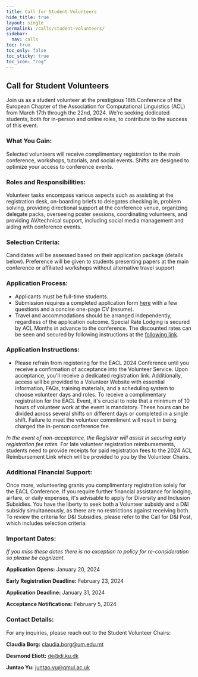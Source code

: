 ```yaml
---
title: Call for Student Volunteers
hide_title: true
layout: single
permalink: /calls/student-volunteers/
sidebar:
  nav: calls
toc: true
toc_only: false
toc_sticky: true
toc_icon: "cog"
---
```


## Call for Student Volunteers

Join us as a student volunteer at the prestigious 18th Conference of the European Chapter of the Association for Computational Linguistics (ACL) from March 17th through the 22nd, 2024. We're seeking dedicated students, both for in-person and online roles, to contribute to the success of this event.

### What You Gain:

Selected volunteers will receive complimentary registration to the main conference, workshops, tutorials, and social events. Shifts are designed to optimize your access to conference events.

### Roles and Responsibilities:

Volunteer tasks encompass various aspects such as assisting at the registration desk, on-boarding briefs to delegates checking in, problem solving, providing directional support at the conference venue, organizing delegate packs, overseeing poster sessions, coordinating volunteers, and providing AV/technical support, including social media management and aiding with conference events.

### Selection Criteria:

Candidates will be assessed based on their application package (details below). Preference will be given to students presenting papers at the main conference or affiliated workshops without alternative travel support



### Application Process:

* Applicants must be full-time students.
* Submission requires a completed application form <a href="https://forms.gle/SUyMyQWPAcQv1tLu7">here</a> with a few questions and a concise one-page CV (resume).
* Travel and accommodations should be arranged independently, regardless of the application outcome. Special Rate Lodging is secured by ACL Months in advance to the conference. The discounted rates can be seen and secured by following instructions at the <a href="https://2024.eacl.org/venue">following link</a>.

### Application Instructions: 

* Please refrain from registering for the EACL 2024 Conference until you receive a confirmation of acceptance into the Volunteer Service. Upon acceptance, you'll receive a dedicated registration link. Additionally, access will be provided to a Volunteer Website with essential information, FAQs, training materials, and a scheduling system to choose volunteer days and roles. To receive a complimentary registration for the EACL Event, it's crucial to note that a minimum of 10 hours of volunteer work at the event is mandatory. These hours can be divided across several shifts on different days or completed in a single shift. Failure to meet the volunteer commitment will result in being charged the in-person conference fee. 

 
*In the event of non-acceptance, the Registrar will assist in securing early registration fee rates.* For late volunteer registration reimbursements, students need to provide receipts for paid registration fees to the 2024 ACL Reimbursement Link which will be provided to you by the Volunteer Chairs.  

 
### Additional Financial Support:  

Once more, volunteering grants you complimentary registration solely for the EACL Conference. If you require further financial assistance for lodging, airfare, or daily expenses, it's advisable to apply for Diversity and Inclusion Subsidies. You have the liberty to seek both a Volunteer subsidy and a D&I subsidy simultaneously, as there are no restrictions against receiving both. To review the criteria for D&I Subsidies, please refer to the Call for D&I Post, which includes selection criteria.  


### Important Dates:

*If you miss these dates there is no exception to policy for re-consideration so please be cognizant.*

**Application Opens:** January 20, 2024 

**Early Registration Deadline:** February 23, 2024 

**Application Deadline:** January 31, 2024 

**Acceptance Notifications:** February 5, 2024 

  

### Contact Details: 
 
For any inquiries, please reach out to the Student Volunteer Chairs: 

**Claudia Borg:** claudia.borg@um.edu.mt 

**Desmond Eliott:** de@di.ku.dk 

**Juntao Yu:** juntao.yu@qmul.ac.uk 
 
